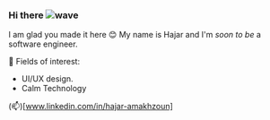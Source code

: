 ### Hi there ![wave](https://user-images.githubusercontent.com/93100521/153715080-03edf928-3570-46a3-885b-74f4e11c4efb.gif)

I am glad you made it here 😊 My name is Hajar and I'm *soon to be* a software engineer.

🌱 Fields of interest:
- UI/UX design.
- Calm Technology

(📫)[www.linkedin.com/in/hajar-amakhzoun]



